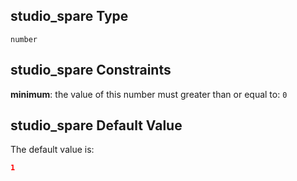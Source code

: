 ## studio\_spare Type

`number`

## studio\_spare Constraints

**minimum**: the value of this number must greater than or equal to: `0`

## studio\_spare Default Value

The default value is:

```json
1
```
